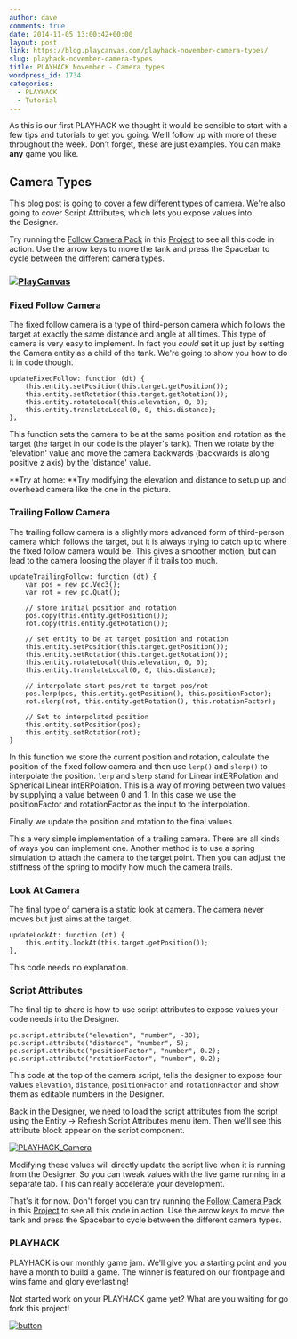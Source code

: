 ```yaml
---
author: dave
comments: true
date: 2014-11-05 13:00:42+00:00
layout: post
link: https://blog.playcanvas.com/playhack-november-camera-types/
slug: playhack-november-camera-types
title: PLAYHACK November - Camera types
wordpress_id: 1734
categories:
  - PLAYHACK
  - Tutorial
---
```


As this is our first PLAYHACK we thought it would be sensible to start with a few tips and tutorials to get you going. We’ll follow up with more of these throughout the week. Don’t forget, these are just examples. You can make **any** game you like.

## Camera Types

This blog post is going to cover a few different types of camera. We're also going to cover Script Attributes, which lets you expose values into the Designer.

Try running the [Follow Camera Pack](https://playcanvas.com/dave/playhack-nov/designer/pack/6f111262-5dcc-11e4-b6a0-12313b0a5ec6) in this [Project](https://playcanvas.com/dave/playhack-nov) to see all this code in action. Use the arrow keys to move the tank and press the Spacebar to cycle between the different camera types.

### [![PlayCanvas](https://blog.playcanvas.com/wp-content/uploads/2014/11/PlayCanvas.jpg)](http://blog.playcanvas.com/wp-content/uploads/2014/11/PlayCanvas.jpg)

### Fixed Follow Camera

The fixed follow camera is a type of third-person camera which follows the target at exactly the same distance and angle at all times. This type of camera is very easy to implement. In fact you *could* set it up just by setting the Camera entity as a child of the tank. We're going to show you how to do it in code though.

    updateFixedFollow: function (dt) {
        this.entity.setPosition(this.target.getPosition());
        this.entity.setRotation(this.target.getRotation());
        this.entity.rotateLocal(this.elevation, 0, 0);
        this.entity.translateLocal(0, 0, this.distance);
    },

This function sets the camera to be at the same position and rotation as the target (the target in our code is the player's tank). Then we rotate by the 'elevation' value and move the camera backwards (backwards is along positive z axis) by the 'distance' value.

**Try at home: **Try modifying the elevation and distance to setup up and overhead camera like the one in the picture.

### Trailing Follow Camera

The trailing follow camera is a slightly more advanced form of third-person camera which follows the target, but it is always trying to catch up to where the fixed follow camera would be. This gives a smoother motion, but can lead to the camera loosing the player if it trails too much.

    updateTrailingFollow: function (dt) {
        var pos = new pc.Vec3();
        var rot = new pc.Quat();

        // store initial position and rotation
        pos.copy(this.entity.getPosition());
        rot.copy(this.entity.getRotation());

        // set entity to be at target position and rotation
        this.entity.setPosition(this.target.getPosition());
        this.entity.setRotation(this.target.getRotation());
        this.entity.rotateLocal(this.elevation, 0, 0);
        this.entity.translateLocal(0, 0, this.distance);

        // interpolate start pos/rot to target pos/rot
        pos.lerp(pos, this.entity.getPosition(), this.positionFactor);
        rot.slerp(rot, this.entity.getRotation(), this.rotationFactor);

        // Set to interpolated position
        this.entity.setPosition(pos);
        this.entity.setRotation(rot);
    }

In this function we store the current position and rotation, calculate the position of the fixed follow camera and then use `lerp()` and `slerp()` to interpolate the position. `lerp` and `slerp` stand for Linear intERPolation and Spherical Linear intERPolation. This is a way of moving between two values by supplying a value between 0 and 1. In this case we use the positionFactor and rotationFactor as the input to the interpolation.

Finally we update the position and rotation to the final values.

This a very simple implementation of a trailing camera. There are all kinds of ways you can implement one. Another method is to use a spring simulation to attach the camera to the target point. Then you can adjust the stiffness of the spring to modify how much the camera trails.

### Look At Camera

The final type of camera is a static look at camera. The camera never moves but just aims at the target.

    updateLookAt: function (dt) {
        this.entity.lookAt(this.target.getPosition());
    },

This code needs no explanation.

### Script Attributes

The final tip to share is how to use script attributes to expose values your code needs into the Designer.

    pc.script.attribute("elevation", "number", -30);
    pc.script.attribute("distance", "number", 5);
    pc.script.attribute("positionFactor", "number", 0.2);
    pc.script.attribute("rotationFactor", "number", 0.2);

This code at the top of the camera script, tells the designer to expose four values `elevation`, `distance`, `positionFactor` and `rotationFactor` and show them as editable numbers in the Designer.

Back in the Designer, we need to load the script attributes from the script using the Entity -> Refresh Script Attributes menu item. Then we'll see this attribute block appear on the script component.

[![PLAYHACK_Camera](https://blog.playcanvas.com/wp-content/uploads/2014/11/PLAYHACK_Camera.jpg)](http://blog.playcanvas.com/wp-content/uploads/2014/11/PLAYHACK_Camera.jpg)

Modifying these values will directly update the script live when it is running from the Designer. So you can tweak values with the live game running in a separate tab. This can really accelerate your development.

That's it for now. Don't forget you can try running the [Follow Camera Pack](https://playcanvas.com/dave/playhack-nov/designer/pack/6f111262-5dcc-11e4-b6a0-12313b0a5ec6) in this [Project](https://playcanvas.com/dave/playhack-nov) to see all this code in action. Use the arrow keys to move the tank and press the Spacebar to cycle between the different camera types.

### PLAYHACK

PLAYHACK is our monthly game jam. We’ll give you a starting point and you have a month to build a game. The winner is featured on our frontpage and wins fame and glory everlasting!

Not started work on your PLAYHACK game yet? What are you waiting for go fork this project!

[![button](https://blog.playcanvas.com/wp-content/uploads/2014/10/button.png)](https://playcanvas.com/playcanvas/gamejam-nov-14)
